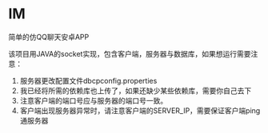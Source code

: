 # IM
简单的仿QQ聊天安卓APP

该项目用JAVA的socket实现，包含客户端，服务器与数据库，如果想运行需要注意：

 1. 服务器更改配置文件dbcpconfig.properties
 2. 我已经将所需的依赖库也上传了，如果还缺少某些依赖库，需要你自己去下
 3. 注意客户端的端口号应与服务器的端口号一致。
 4. 客户端出现服务器异常时，请注意客户端的SERVER_IP，需要保证客户端ping通服务器
 



